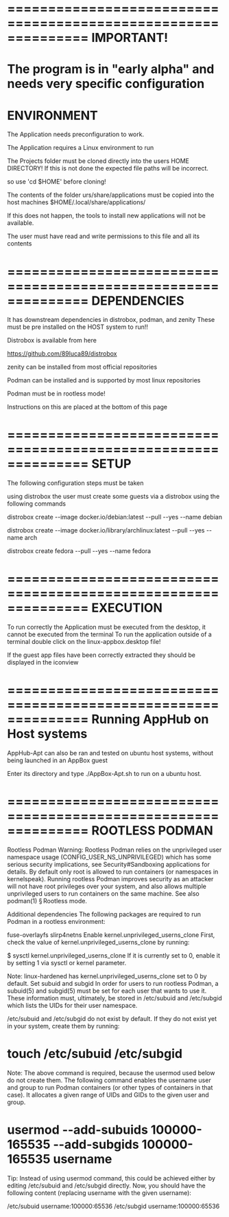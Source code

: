

==============================================================
                                                    IMPORTANT!
==============================================================
The program is in "early alpha" and needs very specific configuration
==============================================================
ENVIRONMENT
==============================================================

The Application needs preconfiguration to work.

The Application requires a Linux environment to run

The Projects folder must be cloned directly into the users HOME DIRECTORY!
If this is not done the expected file paths will be incorrect.

so use 'cd $HOME' before cloning!

The contents of the folder urs/share/applications must be copied into the host machines
 $HOME/.local/share/applications/ 

If this does not happen, the tools to install new applications will not be available.

The user must have read and write permissions to this file and all its contents

==============================================================
DEPENDENCIES
==============================================================

It has downstream dependencies in distrobox, podman, and zenity
These must be pre installed on the HOST system to run!!

Distrobox is available from here

https://github.com/89luca89/distrobox

zenity can be installed from most official repositories

Podman can be installed and is supported by most linux repositories

Podman must be in rootless mode!

Instructions on this are placed at the bottom of this page


==============================================================
SETUP
==============================================================

The following configuration steps must be taken

using distrobox the user must create some guests via a distrobox using the following commands

distrobox create --image docker.io/debian:latest --pull --yes --name debian

distrobox create --image docker.io/library/archlinux:latest --pull --yes --name arch

distrobox create fedora --pull --yes --name fedora

==============================================================
EXECUTION
==============================================================





To run correctly the Application must be executed from the desktop, it cannot be executed from the terminal
To run the application outside of a terminal double click on the linux-appbox.desktop file!

If the guest app files have been correctly extracted they should be displayed in the iconview

==============================================================
Running AppHub on Host systems
==============================================================

AppHub-Apt can also be ran and tested on ubuntu host systems, without being launched in an AppBox guest

Enter its directory and type ./AppBox-Apt.sh to run on a ubuntu host.




==============================================================
ROOTLESS PODMAN
==============================================================
Rootless Podman
Warning: Rootless Podman relies on the unprivileged user namespace usage (CONFIG_USER_NS_UNPRIVILEGED) which has some serious security implications, see Security#Sandboxing applications for details.
By default only root is allowed to run containers (or namespaces in kernelspeak). Running rootless Podman improves security as an attacker will not have root privileges over your system, and also allows multiple unprivileged users to run containers on the same machine. See also podman(1) § Rootless mode.

Additional dependencies
The following packages are required to run Podman in a rootless environment:

fuse-overlayfs
slirp4netns
Enable kernel.unprivileged_userns_clone
First, check the value of kernel.unprivileged_userns_clone by running:

$ sysctl kernel.unprivileged_userns_clone
If it is currently set to 0, enable it by setting 1 via sysctl or kernel parameter.

Note: linux-hardened has kernel.unprivileged_userns_clone set to 0 by default.
Set subuid and subgid
In order for users to run rootless Podman, a subuid(5) and subgid(5) must be set for each user that wants to use it. These information must, ultimately, be stored in /etc/subuid and /etc/subgid which lists the UIDs for their user namespace.

/etc/subuid and /etc/subgid do not exist by default. If they do not exist yet in your system, create them by running:

# touch /etc/subuid /etc/subgid
Note: The above command is required, because the usermod used below do not create them.
The following command enables the username user and group to run Podman containers (or other types of containers in that case). It allocates a given range of UIDs and GIDs to the given user and group.

# usermod --add-subuids 100000-165535 --add-subgids 100000-165535 username
Tip: Instead of using usermod command, this could be achieved either by editing /etc/subuid and /etc/subgid directly.
Now, you should have the following content (replacing username with the given username):

/etc/subuid
username:100000:65536
/etc/subgid
username:100000:65536


